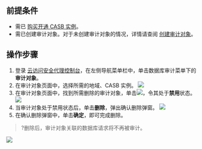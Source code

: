 ## 前提条件

- 需已 [购买开通 CASB 实例](https://cloud.tencent.com/document/product/1303/53298)。
- 需已创建审计对象。对于未创建审计对象的情况，详情请查阅 [创建审计对象](https://cloud.tencent.com/document/product/1303/69151)。

## 操作步骤
1. 登录 [云访问安全代理控制台](https://console.cloud.tencent.com/casb)，在左侧导航菜单栏中，单击数据库审计菜单下的**审计对象**。
2. 在审计对象页面中，选择所需的地域、CASB 实例。
![](https://qcloudimg.tencent-cloud.cn/raw/2f693fba61b4d3876fec59c75a65ee11.png)
3. 在审计对象页面中，找到所需删除的审计对象，单击![](https://qcloudimg.tencent-cloud.cn/raw/95e99d3f5af066abe71ee4ad1bff16a0.png)，令其处于**禁用**状态。
![](https://qcloudimg.tencent-cloud.cn/raw/268a562fe003b8d15d50927b7ecf8651.png)
4. 当审计对象处于禁用状态后，单击**删除**，弹出确认删除弹窗。
![](https://qcloudimg.tencent-cloud.cn/raw/6dd018264d741ab316e1bd55081e3959.png)
5. 在确认删除弹窗中，单击**确定**，即可完成删除。
>?删除后，审计对象关联的数据库请求将不再被审计。
>
![](https://qcloudimg.tencent-cloud.cn/raw/61df36d820e8d68401ef155b820e6024.png)
